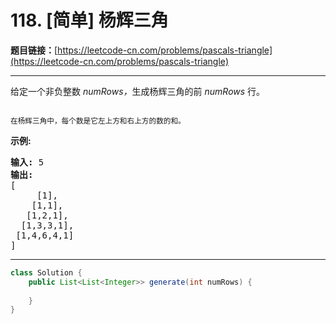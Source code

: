 # 118. [简单] 杨辉三角

**题目链接：**[https://leetcode-cn.com/problems/pascals-triangle](https://leetcode-cn.com/problems/pascals-triangle)

---

<div class="content__1Y2H">
 <div class="notranslate">
  <p>给定一个非负整数&nbsp;<em>numRows，</em>生成杨辉三角的前&nbsp;<em>numRows&nbsp;</em>行。</p> 
  <p><img src="/wikipedia/commons/0/0d/PascalTriangleAnimated2.gif" alt=""></p> 
  <p><small>在杨辉三角中，每个数是它左上方和右上方的数的和。</small></p> 
  <p><strong>示例:</strong></p> 
  <pre class="language-text"><strong>输入:</strong> 5
<strong>输出:</strong>
[
     [1],
    [1,1],
   [1,2,1],
  [1,3,3,1],
 [1,4,6,4,1]
]</pre> 
 </div>
</div>

---

```java
class Solution {
    public List<List<Integer>> generate(int numRows) {
        
    }
}
```